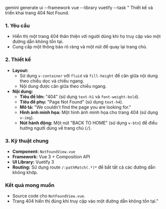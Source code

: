 gemini generate ui --framework vue --library vuetify --task "
Thiết kế và triển khai trang 404 Not Found.

### 1. Yêu cầu
- Hiển thị một trang 404 thân thiện với người dùng khi họ truy cập vào một đường dẫn không tồn tại.
- Cung cấp một thông báo rõ ràng và một nút để quay lại trang chủ.

### 2. Thiết kế
- **Layout:**
  - Sử dụng `v-container` với `fluid` và `fill-height` để căn giữa nội dung theo chiều dọc và chiều ngang.
  - Nội dung được căn giữa theo chiều ngang.
- **Nội dung:**
  - **Tiêu đề lớn:** "404" (sử dụng `text-h1` và `font-weight-bold`).
  - **Tiêu đề phụ:** "Page Not Found" (sử dụng `text-h4`).
  - **Mô tả:** "We couldn't find the page you are looking for."
  - **Hình ảnh minh họa:** Một hình ảnh minh họa cho trang 404 (sử dụng `v-img`).
  - **Nút hành động:** Một nút "BACK TO HOME" (sử dụng `v-btn`) để điều hướng người dùng về trang chủ (`/`).

### 3. Kỹ thuật chung
- **Component:** `NotFoundView.vue`
- **Framework:** Vue 3 + Composition API
- **UI Library:** Vuetify 3
- **Routing:** Sử dụng route `/:pathMatch(.*)*` để bắt tất cả các đường dẫn không khớp.

### Kết quả mong muốn
- Source code cho `NotFoundView.vue`.
- Trang 404 hiển thị đúng khi truy cập vào một đường dẫn không tồn tại."